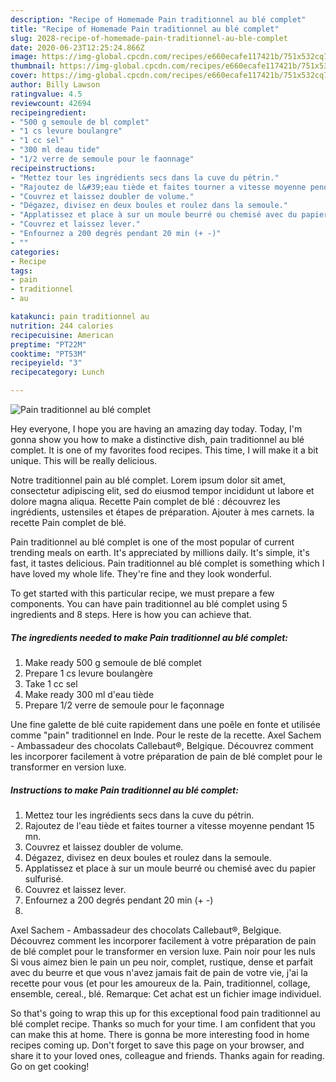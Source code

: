 ```yaml
---
description: "Recipe of Homemade Pain traditionnel au blé complet"
title: "Recipe of Homemade Pain traditionnel au blé complet"
slug: 2028-recipe-of-homemade-pain-traditionnel-au-ble-complet
date: 2020-06-23T12:25:24.866Z
image: https://img-global.cpcdn.com/recipes/e660ecafe117421b/751x532cq70/pain-traditionnel-au-ble-complet-photo-principale-de-la-recette.jpg
thumbnail: https://img-global.cpcdn.com/recipes/e660ecafe117421b/751x532cq70/pain-traditionnel-au-ble-complet-photo-principale-de-la-recette.jpg
cover: https://img-global.cpcdn.com/recipes/e660ecafe117421b/751x532cq70/pain-traditionnel-au-ble-complet-photo-principale-de-la-recette.jpg
author: Billy Lawson
ratingvalue: 4.5
reviewcount: 42694
recipeingredient:
- "500 g semoule de bl complet"
- "1 cs levure boulangre"
- "1 cc sel"
- "300 ml deau tide"
- "1/2 verre de semoule pour le faonnage"
recipeinstructions:
- "Mettez tour les ingrédients secs dans la cuve du pétrin."
- "Rajoutez de l&#39;eau tiède et faites tourner a vitesse moyenne pendant 15 mn."
- "Couvrez et laissez doubler de volume."
- "Dégazez, divisez en deux boules et roulez dans la semoule."
- "Applatissez et place à sur un moule beurré ou chemisé avec du papier sulfurisé."
- "Couvrez et laissez lever."
- "Enfournez a 200 degrés pendant 20 min (+ -)"
- ""
categories:
- Recipe
tags:
- pain
- traditionnel
- au

katakunci: pain traditionnel au 
nutrition: 244 calories
recipecuisine: American
preptime: "PT22M"
cooktime: "PT53M"
recipeyield: "3"
recipecategory: Lunch

---
```



![Pain traditionnel au blé complet](https://img-global.cpcdn.com/recipes/e660ecafe117421b/751x532cq70/pain-traditionnel-au-ble-complet-photo-principale-de-la-recette.jpg)

Hey everyone, I hope you are having an amazing day today. Today, I'm gonna show you how to make a distinctive dish, pain traditionnel au blé complet. It is one of my favorites food recipes. This time, I will make it a bit unique. This will be really delicious.

Notre traditionnel pain au blé complet. Lorem ipsum dolor sit amet, consectetur adipiscing elit, sed do eiusmod tempor incididunt ut labore et dolore magna aliqua. Recette Pain complet de blé : découvrez les ingrédients, ustensiles et étapes de préparation. Ajouter à mes carnets. la recette Pain complet de blé.

Pain traditionnel au blé complet is one of the most popular of current trending meals on earth. It's appreciated by millions daily. It's simple, it's fast, it tastes delicious. Pain traditionnel au blé complet is something which I have loved my whole life. They're fine and they look wonderful.


To get started with this particular recipe, we must prepare a few components. You can have pain traditionnel au blé complet using 5 ingredients and 8 steps. Here is how you can achieve that.

<!--inarticleads1-->

##### The ingredients needed to make Pain traditionnel au blé complet:

1. Make ready 500 g semoule de blé complet
1. Prepare 1 cs levure boulangère
1. Take 1 cc sel
1. Make ready 300 ml d&#39;eau tiède
1. Prepare 1/2 verre de semoule pour le façonnage


Une fine galette de blé cuite rapidement dans une poêle en fonte et utilisée comme &#34;pain&#34; traditionnel en Inde. Pour le reste de la recette. Axel Sachem - Ambassadeur des chocolats Callebaut®, Belgique. Découvrez comment les incorporer facilement à votre préparation de pain de blé complet pour le transformer en version luxe. 

<!--inarticleads2-->

##### Instructions to make Pain traditionnel au blé complet:

1. Mettez tour les ingrédients secs dans la cuve du pétrin.
1. Rajoutez de l&#39;eau tiède et faites tourner a vitesse moyenne pendant 15 mn.
1. Couvrez et laissez doubler de volume.
1. Dégazez, divisez en deux boules et roulez dans la semoule.
1. Applatissez et place à sur un moule beurré ou chemisé avec du papier sulfurisé.
1. Couvrez et laissez lever.
1. Enfournez a 200 degrés pendant 20 min (+ -)
1. 


Axel Sachem - Ambassadeur des chocolats Callebaut®, Belgique. Découvrez comment les incorporer facilement à votre préparation de pain de blé complet pour le transformer en version luxe. Pain noir pour les nuls Si vous aimez bien le pain un peu noir, complet, rustique, dense et parfait avec du beurre et que vous n&#39;avez jamais fait de pain de votre vie, j&#39;ai la recette pour vous (et pour les amoureux de la. Pain, traditionnel, collage, ensemble, cereal., blé. Remarque: Cet achat est un fichier image individuel. 

So that's going to wrap this up for this exceptional food pain traditionnel au blé complet recipe. Thanks so much for your time. I am confident that you can make this at home. There is gonna be more interesting food in home recipes coming up. Don't forget to save this page on your browser, and share it to your loved ones, colleague and friends. Thanks again for reading. Go on get cooking!
